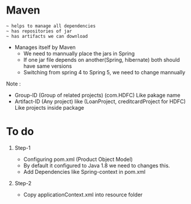 # Maven
    ~ helps to manage all dependencies
    ~ has repositories of jar 
    ~ has artifacts we can download

* Manages itself by Maven
    * We need to mannually place the jars in Spring
    * If one jar file depends on another(Spring, hibernate) both should have same versions
    * Switching from spring 4 to Spring 5, we need to change mannually


Note :

* Group-ID (Group of related projects) (com.HDFC) 
        Like pakage name
* Artifact-ID (Any project) like (LoanProject, creditcardProject for HDFC)
        Like projects inside package





# To do

1. Step-1
    * Configuring pom.xml (Product Object Model) 
    * By default it configured to Java 1.8  we need to changes this.
    * Add Dependencies like Spring-context in pom.xml

2. Step-2
    * Copy applicationContext.xml into  resource folder



